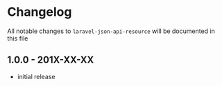 # Changelog

All notable changes to `laravel-json-api-resource` will be documented in this file

## 1.0.0 - 201X-XX-XX

- initial release
